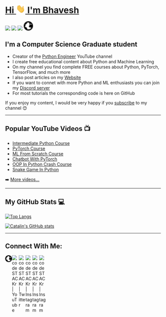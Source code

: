 # [Hi <img src="https://raw.githubusercontent.com/ABSphreak/ABSphreak/master/gifs/Hi.gif" width="30px"> I'm Bhavesh][website]
[<img height="30" src="https://img.shields.io/badge/twitter-%231DA1F2.svg?&style=for-the-badge&logo=twitter&logoColor=white" />][twitter]
[<img height="30" src = "https://img.shields.io/badge/Youtube-%23E4405F.svg?&style=for-the-badge&logo=Youtube&logoColor=white">][Youtube] 
[<img height="30" src="https://img.shields.io/badge/DEV.TO-%230A0A0A.svg?&style=for-the-badge&logo=dev-dot-to&logoColor=white" />][devto]
[<img height="30" src="https://raw.githubusercontent.com/iconic/open-iconic/master/svg/globe.svg" />][website]

## I'm a Computer Science Graduate student

- Creator of the [Python Engineer][youtube] YouTube channel 
- I create free educational content about Python and Machine Learning
- On my channel you find complete FREE courses about Python, PyTorch, TensorFlow, and much more
- I also post articles on my [Website][website]
- If you want to connet with more Python and ML enthusiasts you can join my [Discord server][discord]
- For most tutorials the corresponding code is here on GitHub

If you enjoy my content, I would be very happy if you [subscribe](https://www.youtube.com/channel/UCbXgNpp0jedKWcQiULLbDTA?sub_confirmation=1) to my channel 😊

---

## Popular YouTube Videos 📺 

- [Intermediate Python Course](https://www.youtube.com/playlist?list=PLqnslRFeH2UqLwzS0AwKDKLrpYBKzLBy2)
- [PyTorch Course](https://www.youtube.com/playlist?list=PLqnslRFeH2UrcDBWF5mfPGpqQDSta6VK4)
- [ML From Scratch Course](https://www.youtube.com/playlist?list=PLqnslRFeH2Upcrywf-u2etjdxxkL8nl7E)
- [Chatbot With PyTorch](https://www.youtube.com/playlist?list=PLqnslRFeH2UrFW4AUgn-eY37qOAWQpJyg)
- [OOP In Python Crash Course](https://youtu.be/-pEs-Bss8Wc)
- [Snake Game In Python](https://youtu.be/M_npdRYD4K0)

➡️ [More videos...][youtube]

---

## My GitHub Stats 💻

[![Top Langs](https://github-readme-stats.vercel.app/api/top-langs/?username=bhavesh0124&hide=java,html,css&theme=dracula)](https://github.com/anuraghazra/github-readme-stats)

[![Catalin's GitHub stats](https://github-readme-stats.vercel.app/api?username=bhavesh0124&theme=dracula)](https://github.com/anuraghazra/github-readme-stats)


[twitter]: https://twitter.com/python_engineer
[youtube]: http://youtube.com/c/pythonengineer
[website]: https://www.python-engineer.com/
[devto]: https://dev.to/python_engineer
[instagram]: https://www.instagram.com/patloeber/
[discord]: https://discord.gg/FHMg9tKFSN

---

## Connect With Me:

[<img align="left" alt="codeSTACKr.com" width="22px" src="https://raw.githubusercontent.com/iconic/open-iconic/master/svg/globe.svg" />][website]
[<img align="left" alt="codeSTACKr | YouTube" width="22px" src="https://cdn.jsdelivr.net/npm/simple-icons@v3/icons/youtube.svg" />][youtube]
[<img align="left" alt="codeSTACKr | Twitter" width="22px" src="https://cdn.jsdelivr.net/npm/simple-icons@v3/icons/twitter.svg" />][twitter]
[<img align="left" alt="codeSTACKr | Instagram" width="22px" src="https://cdn.jsdelivr.net/npm/simple-icons@v3/icons/instagram.svg" />][instagram]
[<img align="left" alt="codeSTACKr | Instagram" width="22px" src="https://cdn.jsdelivr.net/npm/simple-icons@v3/icons/discord.svg" />][discord]
[<img align="left" alt="codeSTACKr | Instagram" width="22px" src="https://cdn.jsdelivr.net/npm/simple-icons@v3/icons/dev-dot-to.svg" />][devto]

<br />
